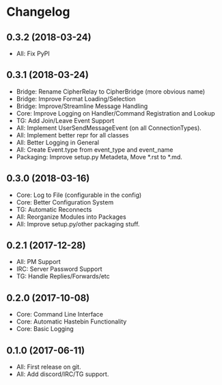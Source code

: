Changelog
=========

0.3.2 (2018-03-24)
------------------

-   All: Fix PyPI

0.3.1 (2018-03-24)
------------------

-   Bridge: Rename CipherRelay to CipherBridge (more obvious name)
-   Bridge: Improve Format Loading/Selection
-   Bridge: Improve/Streamline Message Handling
-   Core: Improve Logging on Handler/Command Registration and Lookup
-   TG: Add Join/Leave Event Support
-   All: Implement UserSendMessageEvent (on all ConnectionTypes).
-   All: Implement better repr for all classes
-   All: Better Logging in General
-   All: Create Event.type from event\_type and event\_name
-   Packaging: Improve setup.py Metadeta, Move *.rst to *.md.

0.3.0 (2018-03-16)
------------------

-   Core: Log to File (configurable in the config)
-   Core: Better Configuration System
-   TG: Automatic Reconnects
-   All: Reorganize Modules into Packages
-   All: Improve setup.py/other packaging stuff.

0.2.1 (2017-12-28)
------------------

-   All: PM Support
-   IRC: Server Password Support
-   TG: Handle Replies/Forwards/etc

0.2.0 (2017-10-08)
------------------

-   Core: Command Line Interface
-   Core: Automatic Hastebin Functionality
-   Core: Basic Logging

0.1.0 (2017-06-11)
------------------

-   All: First release on git.
-   All: Add discord/IRC/TG support.
